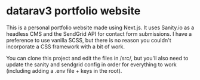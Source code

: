 # datarav3 portfolio website

This is a personal portfolio website made using Next.js. It uses Sanity.io as a headless CMS and the SendGrid API for contact form submissions. I have a preference to use vanilla SCSS, but there is no reason you couldn't incorporate a CSS framework with a bit of work.

You can clone this project and edit the files in /src/, but you'll also need to update the sanity and sendgrid config in order for everything to work (including adding a .env file + keys in the root). 

